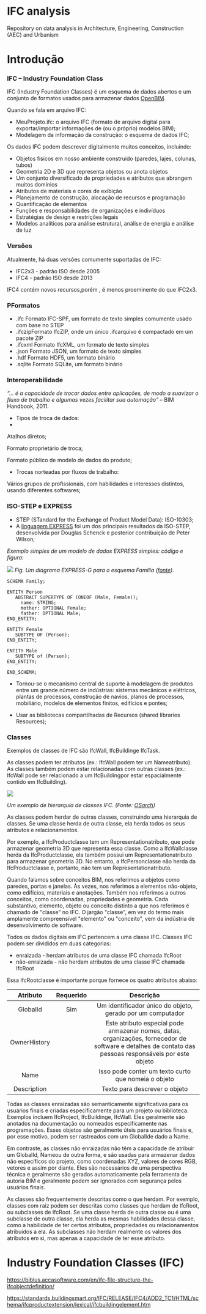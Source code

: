 # IFC analysis

Repository on data analysis in Architecture, Engineering, Construction (AEC) and Urbanism

# Introdução

### IFC – Industry Foundation Class

IFC (Industry Foundation Classes) é um esquema de dados abertos e um conjunto de formatos usados para armazenar dados [OpenBIM](https://wiki.osarch.org/index.php?title=OpenBIM).

Quando se fala em arquivo IFC:

- MeuProjeto.ifc: o arquivo IFC (formato de arquivo digital para exportar/importar informações de (ou o próprio) modelos BIM);
- Modelagem da informação da construção: o esquema de dados IFC;

Os dados IFC podem descrever digitalmente muitos conceitos, incluindo:

- Objetos físicos em nosso ambiente construído (paredes, lajes, colunas, tubos)
- Geometria 2D e 3D que representa objetos ou anota objetos
- Um conjunto diversificado de propriedades e atributos que abrangem muitos domínios
- Atributos de materiais e cores de exibição
- Planejamento de construção, alocação de recursos e programação
- Quantificação de elementos
- Funções e responsabilidades de organizações e indivíduos
- Estratégias de design e restrições legais
- Modelos analíticos para análise estrutural, análise de energia e análise de luz

### Versões

Atualmente, há duas versões comumente suportadas de IFC: 

- IFC2x3 - padrão ISO desde 2005
- IFC4   - padrão ISO desde 2013

IFC4 contém novos recursos,porém , é menos proeminente do que IFC2x3. 

### PFormatos

- .ifc Formato IFC-SPF, um formato de texto simples comumente usado com base no STEP
- .ifczipFormato IfcZIP, onde um único .ifcarquivo é compactado em um pacote ZIP
- .ifcxml Formato IfcXML, um formato de texto simples
- .json Formato JSON, um formato de texto simples
- .hdf Formato HDF5, um formato binário
- .sqlite Formato SQLite, um formato binário


### Interoperabilidade

*“... é a capacidade de trocar dados entre aplicações, de modo a suavizar o fluxo de trabalho e algumas vezes facilitar sua automação”* – BIM Handbook, 2011.

- Tipos de troca de dados: 
- 
Atalhos diretos;

Formato proprietário de troca;

Formato público de modelo de dados do produto;

- Trocas norteadas por fluxos de trabalho:

Vários grupos de profissionais, com habilidades e interesses distintos,
usando diferentes softwares;

### ISO-STEP e EXPRESS

- STEP (STandard for the Exchange of Product Model Data): ISO-10303;
- A [linguagem EXPRESS](https://en.wikipedia.org/wiki/EXPRESS_(data_modeling_language)) foi um dos principais resultados da ISO-STEP, desenvolvida por Douglas Schenck e posterior contribuição de Peter Wilson;

*Exemplo simples de um modelo de dados EXPRESS simples: código e figura:*

![](https://upload.wikimedia.org/wikipedia/commons/thumb/c/c3/EXPRESS-G_diagram_for_Family_schema.svg/1280px-EXPRESS-G_diagram_for_Family_schema.svg.png)
*Fig. Um diagrama EXPRESS-G para o esquema Família ([fonte](https://en.wikipedia.org/wiki/EXPRESS_(data_modeling_language))).*
```
SCHEMA Family;

ENTITY Person
   ABSTRACT SUPERTYPE OF (ONEOF (Male, Female));
     name: STRING;
     mother: OPTIONAL Female;
     father: OPTIONAL Male;
END_ENTITY;

ENTITY Female
   SUBTYPE OF (Person);
END_ENTITY;

ENTITY Male
   SUBTYPE of (Person);
END_ENTITY;

END_SCHEMA;

```

- Tornou-se o mecanismo central de suporte à modelagem de produtos entre um grande número de indústrias: sistemas mecânicos e elétricos, plantas de processos, construção de navios, planos de processos, mobiliário, modelos de elementos finitos, edifícios e pontes;

- Usar as bibliotecas compartilhadas de Recursos (shared libraries Resources);

### Classes

Exemplos de classes de IFC são IfcWall, IfcBuildinge IfcTask. 

As classes podem ter atributos (ex.: IfcWall podem ter um Nameatributo). As classes também podem estar relacionadas com outras classes (ex.: IfcWall pode ser relacionado a um IfcBuildingpor estar espacialmente contido em IfcBuilding).

![](https://wiki.osarch.org/images/3/31/Ifcwall.png)

*Um exemplo de hierarquia de classes IFC. (Fonte: [OSarch](https://wiki.osarch.org/index.php?title=Industry_Foundation_Classes_(IFC)))*

As classes podem herdar de outras classes, construindo uma hierarquia de classes. Se uma classe herda de outra classe, ela herda todos os seus atributos e relacionamentos. 

Por exemplo, a IfcProductclasse tem um Representationatributo, que pode armazenar geometria 3D que representa essa classe. Como a IfcWallclasse herda da IfcProductclasse, ela também possui um Representationatributo para armazenar geometria 3D. No entanto, a IfcPersonclasse não herda da IfcProductclasse e, portanto, não tem um Representationatributo.


Quando falamos sobre conceitos BIM, nos referimos a objetos como paredes, portas e janelas. Às vezes, nos referimos a elementos não-objeto, como edifícios, materiais e anotações. Também nos referimos a outros conceitos, como coordenadas, propriedades e geometria. Cada substantivo, elemento, objeto ou conceito distinto a que nos referimos é chamado de "classe" no IFC. O jargão "classe", em vez do termo mais amplamente compreensível "elemento" ou "conceito", vem da indústria de desenvolvimento de software.

Todos os dados digitais em IFC pertencem a uma classe IFC. Classes IFC podem ser divididos em duas categorias: 

- enraizada - herdam atributos de uma classe IFC chamada IfcRoot
- não-enraizada  - não herdam atributos de uma classe IFC chamada IfcRoot 

Essa IfcRootclasse é importante porque fornece os quatro atributos abaixo:

| Atributo      | Requerido   |    Descrição       |
|:-------------:|:-----------:|:------------------:|
| GlobalId    | Sim       |  Um identificador único do objeto, gerado por um computador        |
|OwnerHistory |           |  Este atributo especial pode armazenar nomes, datas, organizações, fornecedor de software e detalhes de contato das pessoas responsáveis por este objeto                |
|  Name       |           | Isso pode conter um texto curto que nomeia o objeto                |
| Description |           | Texto para descrever o objeto                 |

Todas as classes enraizadas são semanticamente significativas para os usuários finais e criadas especificamente para um projeto ou biblioteca. Exemplos incluem IfcProject, IfcBuildinge, IfcWall. Eles geralmente são anotados na documentação ou nomeados especificamente nas programações. Esses objetos são geralmente úteis para usuários finais e, por esse motivo, podem ser rastreados com um GlobalIde dado a Name.

Em contraste, as classes não enraizadas não têm a capacidade de atribuir um GlobalId, Nameou de outra forma, e são usadas para armazenar dados não específicos do projeto, como coordenadas XYZ, valores de cores RGB, vetores e assim por diante. Eles são necessários de uma perspectiva técnica e geralmente são gerados automaticamente pela ferramenta de autoria BIM e geralmente podem ser ignorados com segurança pelos usuários finais. 

As classes são frequentemente descritas como o que herdam. Por exemplo, classes com raiz podem ser descritas como classes que herdam de IfcRoot, ou subclasses de IfcRoot. Se uma classe herda de outra classe ou é uma subclasse de outra classe, ela herda as mesmas habilidades dessa classe, como a habilidade de ter certos atributos, propriedades ou relacionamentos atribuídos a ela. As subclasses não herdam realmente os valores dos atributos em si, mas apenas a capacidade de ter esse atributo.


# Industry Foundation Classes (IFC)

https://biblus.accasoftware.com/en/ifc-file-structure-the-ifcobjectdefinition/

https://standards.buildingsmart.org/IFC/RELEASE/IFC4/ADD2_TC1/HTML/schema/ifcproductextension/lexical/ifcbuildingelement.htm

